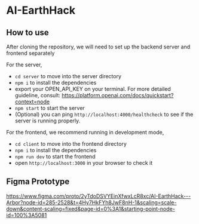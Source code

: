 # AI-EarthHack

## How to use
After cloning the repository, we will need to set up the backend server and frontend separately

For the server,
- `cd server` to move into the server directory
- `npm i` to install the dependencies
- export your OPEN_API_KEY on your terminal. For more detailed guideline, consult: https://platform.openai.com/docs/quickstart?context=node
- `npm start` to start the server
- (Optional) you can ping `http://localhost:4000/healthcheck` to see if the server is running properly.

For the frontend, we recommend running in development mode,
- `cd client` to move into the frontend directory
- `npm i` to install the dependencies
- `npm run dev` to start the frontend
- open `http://localhost:3000` in your browser to check it

## Figma Prototype
https://www.figma.com/proto/2yTdoDSVYEinXfwxLcR8xc/AI-EarthHack---Arbor?node-id=285-2528&t=4Hy7HkFYh8JwF8nH-1&scaling=scale-down&content-scaling=fixed&page-id=0%3A1&starting-point-node-id=100%3A5081
